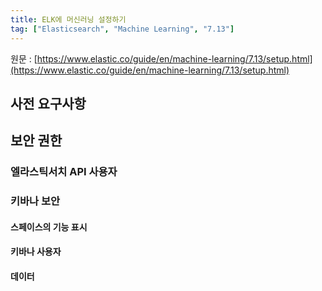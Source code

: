 ```yaml
---
title: ELK에 머신러닝 설정하기
tag: ["Elasticsearch", "Machine Learning", "7.13"]
---
```


원문 : [https://www.elastic.co/guide/en/machine-learning/7.13/setup.html](https://www.elastic.co/guide/en/machine-learning/7.13/setup.html)

## 사전 요구사항

## 보안 권한

### 엘라스틱서치 API 사용자

### 키바나 보안

#### 스페이스의 기능 표시

#### 키바나 사용자

#### 데이터 

<AdsenseB />